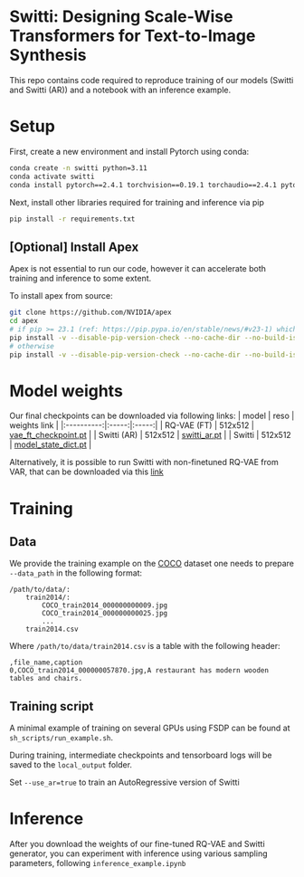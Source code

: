 # Switti: Designing Scale-Wise Transformers for Text-to-Image Synthesis

This repo contains code required to reproduce training of our models (Switti and Switti (AR)) and a notebook with an inference example.

# Setup

First, create a new environment and install Pytorch using conda:
```bash
conda create -n switti python=3.11
conda activate switti
conda install pytorch==2.4.1 torchvision==0.19.1 torchaudio==2.4.1 pytorch-cuda=12.4 -c pytorch -c nvidia
```

Next, install other libraries required for training and inference via pip
```bash
pip install -r requirements.txt
```

## [Optional] Install Apex
Apex is not essential to run our code, however it can accelerate both training and inference to some extent.

To install apex from source:
```bash
git clone https://github.com/NVIDIA/apex
cd apex
# if pip >= 23.1 (ref: https://pip.pypa.io/en/stable/news/#v23-1) which supports multiple `--config-settings` with the same key...
pip install -v --disable-pip-version-check --no-cache-dir --no-build-isolation --config-settings "--build-option=--cpp_ext" --config-settings "--build-option=--cuda_ext" ./
# otherwise
pip install -v --disable-pip-version-check --no-cache-dir --no-build-isolation --global-option="--cpp_ext" --global-option="--cuda_ext" ./
```

# Model weights
Our final checkpoints can be downloaded via following links:
|   model    | reso | weights link |
|:----------:|:-----:|:-----:|
| RQ-VAE (FT)   | 512x512 | [vae_ft_checkpoint.pt](https://www.dropbox.com/scl/fi/i6py66o26phjqz4xmkgd2/vae_ft_checkpoint.pt?rlkey=onp0zxarht7z5a3c8g3ojmewz&st=bsw9z6fu&dl=1) |
|  Switti (AR)   | 512x512 | [switti_ar.pt](???) |
|  Switti   | 512x512 | [model_state_dict.pt](https://www.dropbox.com/scl/fi/99a6v8to1ib0bdlgvoi0r/model_state_dict.pt?rlkey=vs6ofh3w1bg4m31y4h3hj0opn&st=pyihw6an&dl=0) |

Alternatively, it is possible to run Switti with non-finetuned RQ-VAE from VAR, that can be downloaded via this [link](https://huggingface.co/FoundationVision/var/resolve/main/vae_ch160v4096z32.pth)

# Training

## Data
We provide the training example on the [COCO](https://cocodataset.org/#download) dataset one needs to prepare `--data_path` in the following format:
```
/path/to/data/:
    train2014/:
        COCO_train2014_000000000009.jpg
        COCO_train2014_000000000025.jpg
        ...
    train2014.csv
```
Where `/path/to/data/train2014.csv` is a table with the following header:
```csv
,file_name,caption
0,COCO_train2014_000000057870.jpg,A restaurant has modern wooden tables and chairs.
```

## Training script
A minimal example of training on several GPUs using FSDP can be found at `sh_scripts/run_example.sh`.

During training, intermediate checkpoints and tensorboard logs will be saved to the `local_output` folder.

Set `--use_ar=true` to train an AutoRegressive version of Switti

# Inference
After you download the weights of our fine-tuned RQ-VAE and Switti generator, you can experiment with inference using various sampling parameters, following `inference_example.ipynb`
